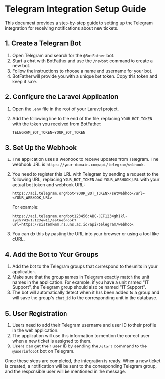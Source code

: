 # Telegram Integration Setup Guide

This document provides a step-by-step guide to setting up the Telegram integration for receiving notifications about new tickets.

## 1. Create a Telegram Bot

1.  Open Telegram and search for the `@BotFather` bot.
2.  Start a chat with BotFather and use the `/newbot` command to create a new bot.
3.  Follow the instructions to choose a name and username for your bot.
4.  BotFather will provide you with a unique bot token. Copy this token and keep it safe.

## 2. Configure the Laravel Application

1.  Open the `.env` file in the root of your Laravel project.
2.  Add the following line to the end of the file, replacing `YOUR_BOT_TOKEN` with the token you received from BotFather:

    ```
    TELEGRAM_BOT_TOKEN=YOUR_BOT_TOKEN
    ```

## 3. Set Up the Webhook

1.  The application uses a webhook to receive updates from Telegram. The webhook URL is `https://your-domain.com/api/telegram/webhook`.
2.  You need to register this URL with Telegram by sending a request to the following URL, replacing `YOUR_BOT_TOKEN` and `YOUR_WEBHOOK_URL` with your actual bot token and webhook URL:

    ```
    https://api.telegram.org/bot<YOUR_BOT_TOKEN>/setWebhook?url=<YOUR_WEBHOOK_URL>
    ```

    For example:

    ```
    https://api.telegram.org/bot123456:ABC-DEF1234ghIkl-zyx57W2v1u123ew11/setWebhook?url=https://sistemkmm.rs.uns.ac.id/api/telegram/webhook
    ```

3.  You can do this by pasting the URL into your browser or using a tool like cURL.

## 4. Add the Bot to Your Groups

1.  Add the bot to the Telegram groups that correspond to the units in your application.
2.  Make sure that the group names in Telegram exactly match the unit names in the application. For example, if you have a unit named "IT Support", the Telegram group should also be named "IT Support".
3.  The bot will automatically detect when it has been added to a group and will save the group's `chat_id` to the corresponding unit in the database.

## 5. User Registration

1.  Users need to add their Telegram username and user ID to their profile in the web application.
2.  The application will use this information to mention the correct user when a new ticket is assigned to them.
3.  Users can get their user ID by sending the `/start` command to the `@userinfobot` bot on Telegram.

Once these steps are completed, the integration is ready. When a new ticket is created, a notification will be sent to the corresponding Telegram group, and the responsible user will be mentioned in the message.
